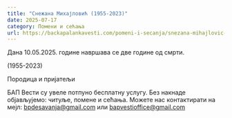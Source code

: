 ```yaml
---
title: "Снежана Михајловић (1955-2023)"
date: 2025-07-17
category: Помени и сећања
url: https://backapalankavesti.com/pomeni-i-secanja/snezana-mihajlovic-1955-2023/
---
```


Дана 10.05.2025. године навршава се две године од смрти.

(1955-2023)

Породица и пријатељи

БАП Вести су увеле потпуно бесплатну услугу. Без накнаде објављујемо: читуље, помене и сећања. Можете нас контактирати на мејл: bpdesavanja@gmail.com или bapvestioffice@gmail.com

